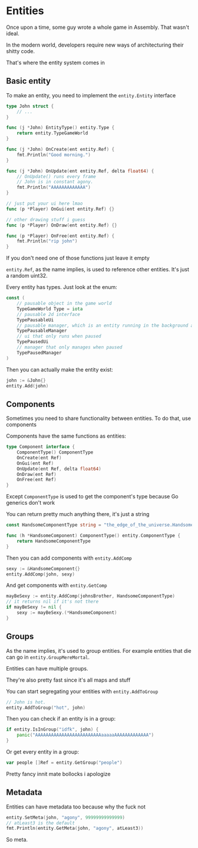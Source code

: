 # Entities

Once upon a time, some guy wrote a whole game in Assembly. That wasn't ideal.

In the modern world, developers require new ways of architecturing their shitty code.

That's where the entity system comes in

## Basic entity

To make an entity, you need to implement the `entity.Entity` interface

```go
type John struct {
    // ...
}

func (j *John) EntityType() entity.Type {
	return entity.TypeGameWorld
}

func (j *John) OnCreate(ent entity.Ref) {
	fmt.Println("Good morning.")
}

func (j *John) OnUpdate(ent entity.Ref, delta float64) {
    // OnUpdate() runs every frame
    // John is in constant agony.
    fmt.Println("AAAAAAAAAAAAA")
}

// just put your ui here lmao
func (p *Player) OnGui(ent entity.Ref) {}

// other drawing stuff i guess
func (p *Player) OnDraw(ent entity.Ref) {}

func (p *Player) OnFree(ent entity.Ref) {
	fmt.Println("rip john")
}
```

If you don't need one of those functions just leave it empty

`entity.Ref`, as the name implies, is used to reference other entities. It's just a random uint32.

Every entity has types. Just look at the enum:

```go
const (
	// pausable object in the game world
	TypeGameWorld Type = iota
	// pausable 2d interface
	TypePausableUi
	// pausable manager, which is an entity running in the background and, well, managing
	TypePausableManager
	// ui that only runs when paused
	TypePausedUi
	// manager that only manages when paused
	TypePausedManager
)
```

Then you can actually make the entity exist:

```go
john := &John{}
entity.Add(john)
```

## Components

Sometimes you need to share functionality between entities. To do that, use components

Components have the same functions as entities:

```go
type Component interface {
	ComponentType() ComponentType
	OnCreate(ent Ref)
	OnGui(ent Ref)
	OnUpdate(ent Ref, delta float64)
	OnDraw(ent Ref)
	OnFree(ent Ref)
}
```

Except `ComponentType` is used to get the component's type because Go generics don't work

You can return pretty much anything there, it's just a string

```go
const HandsomeComponentType string = "the_edge_of_the_universe.HandsomeComponent"

func (h *HandsomeComponent) ComponentType() entity.ComponentType {
    return HandsomeComponentType
}
```

Then you can add components with `entity.AddComp`

```go
sexy := &HandsomeComponent{}
entity.AddComp(john, sexy)
```

And get components with `entity.GetComp`

```go
mayBeSexy := entity.AddComp(johnsBrother, HandsomeComponentType)
// it returns nil if it's not there
if mayBeSexy != nil {
    sexy := mayBeSexy.(*HandsomeComponent)
}
```

## Groups

As the name implies, it's used to group entities. For example entities that die can go in
`entity.GroupMereMortal`.

Entities can have multiple groups.

They're also pretty fast since it's all maps and stuff

You can start segregating your entities with `entity.AddToGroup`

```go
// John is hot.
entity.AddToGroup("hot", john)
```

Then you can check if an entity is in a group:

```go
if entity.IsInGroup("idfk", john) {
    panic("AAAAAAAAAAAAAAAAAAAAAAAAAaaaaaAAAAAAAAAAAAA")
}
```

Or get every entity in a group:

```go
var people []Ref = entity.GetGroup("people")
```

Pretty fancy innit mate bollocks i apologize

## Metadata

Entities can have metadata too because why the fuck not

```go
entity.SetMeta(john, "agony", 99999999999999)
// atLeast3 is the default
fmt.Println(entity.GetMeta(john, "agony", atLeast3))
```

So meta.